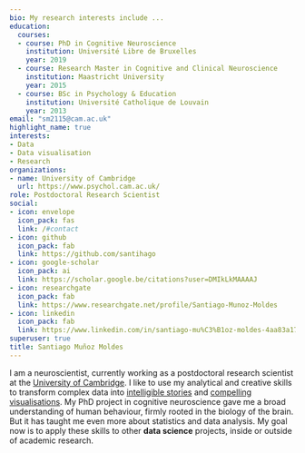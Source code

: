```yaml
---
bio: My research interests include ...
education:
  courses:
  - course: PhD in Cognitive Neuroscience
    institution: Université Libre de Bruxelles
    year: 2019
  - course: Research Master in Cognitive and Clinical Neuroscience
    institution: Maastricht University
    year: 2015
  - course: BSc in Psychology & Education
    institution: Université Catholique de Louvain
    year: 2013
email: "sm2115@cam.ac.uk"
highlight_name: true
interests:
- Data
- Data visualisation
- Research
organizations:
- name: University of Cambridge
  url: https://www.psychol.cam.ac.uk/
role: Postdoctoral Research Scientist
social:
- icon: envelope
  icon_pack: fas
  link: /#contact
- icon: github
  icon_pack: fab
  link: https://github.com/santihago
- icon: google-scholar
  icon_pack: ai
  link: https://scholar.google.be/citations?user=DMIkLkMAAAAJ
- icon: researchgate
  icon_pack: fab
  link: https://www.researchgate.net/profile/Santiago-Munoz-Moldes
- icon: linkedin
  icon_pack: fab
  link: https://www.linkedin.com/in/santiago-mu%C3%B1oz-moldes-4aa83a170/
superuser: true
title: Santiago Muñoz Moldes
---
```


I am a neuroscientist, currently working as a postdoctoral research scientist at the [University of Cambridge](https://www.neuroscience.cam.ac.uk/directory/profile.php?sm2115). I like to use my analytical and creative skills to transform complex data into [intelligible stories](/research) and [compelling visualisations](/dataviz). My PhD project in cognitive neuroscience gave me a broad understanding of human behaviour, firmly rooted in the biology of the brain. But it has taught me even more about statistics and data analysis. My goal now is to apply these skills to other **data science** projects, inside or outside of academic research.
